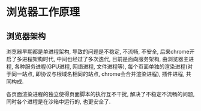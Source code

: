 # 浏览器工作原理

## 浏览器架构

浏览器早期都是单进程架构, 导致的问题是不稳定, 不流畅, 不安全, 后来chrome开启了多进程架构时代, 中间也经过了多次迭代, 目前是面向服务架构, 由浏览器主进程, 各种服务进程(GPU进程, 网络进程, 文件进程等), 每个页面单独的渲染进程(对于同一站点, 即协议与根域名相同的站点, chrome会合并渲染进程), 插件进程, 共同构成.

各页面渲染进程的独立使得页面脚本的执行互不干扰, 解决了不稳定不流畅的问题, 同时各个进程是在沙箱中运行的, 也更安全了.